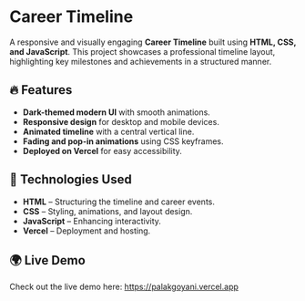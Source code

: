 # Career Timeline

A responsive and visually engaging **Career Timeline** built using **HTML, CSS, and JavaScript**. This project showcases a professional timeline layout, highlighting key milestones and achievements in a structured manner.

## 🔥 Features
- **Dark-themed modern UI** with smooth animations.
- **Responsive design** for desktop and mobile devices.
- **Animated timeline** with a central vertical line.
- **Fading and pop-in animations** using CSS keyframes.
- **Deployed on Vercel** for easy accessibility.

## 🚀 Technologies Used
- **HTML** – Structuring the timeline and career events.
- **CSS** – Styling, animations, and layout design.
- **JavaScript** – Enhancing interactivity.
- **Vercel** – Deployment and hosting.

## 🌍 Live Demo
Check out the live demo here: https://palakgoyani.vercel.app
